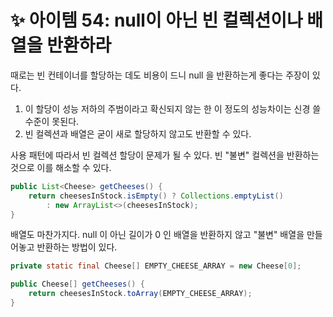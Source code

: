 # ✨ 아이템 54: null이 아닌 빈 컬렉션이나 배열을 반환하라

때로는 빈 컨테이너를 할당하는 데도 비용이 드니 null 을 반환하는게 좋다는 주장이 있다.

1. 이 할당이 성능 저하의 주범이라고 확신되지 않는 한 이 정도의 성능차이는 신경 쓸 수준이 못된다.
2. 빈 컬렉션과 배열은 굳이 새로 할당하지 않고도 반환할 수 있다.

사용 패턴에 따라서 빈 컬렉션 할당이 문제가 될 수 있다. 빈 "불변" 컬렉션을 반환하는 것으로 이를 해소할 수 있다.

```java
public List<Cheese> getCheeses() {
    return cheesesInStock.isEmpty() ? Collections.emptyList()
        : new ArrayList<>(cheesesInStock);
}
```

배열도 마찬가지다. null 이 아닌 길이가 0 인 배열을 반환하지 않고 "불변" 배열을 만들어놓고 반환하는 방법이 있다.

```java
private static final Cheese[] EMPTY_CHEESE_ARRAY = new Cheese[0];

public Cheese[] getCheeses() {
    return cheesesInStock.toArray(EMPTY_CHEESE_ARRAY);
}
```
